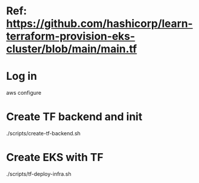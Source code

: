 # Ref: https://github.com/hashicorp/learn-terraform-provision-eks-cluster/blob/main/main.tf

# Log in
aws configure

# Create TF backend and init
./scripts/create-tf-backend.sh

# Create EKS with TF
./scripts/tf-deploy-infra.sh
